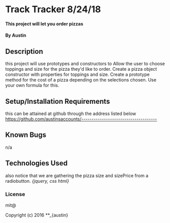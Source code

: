 # Track Tracker  8/24/18

#### This project will let you order pizzas

#### By Austin

## Description

this project will use prototypes and constructors to
Allow the user to choose toppings and size for the pizza they'd like to order.
Create a pizza object constructor with properties for toppings and size.
Create a prototype method for the cost of a pizza depending on the selections chosen. Use your own formula for this.
## Setup/Installation Requirements

this can be attained at github through
the address listed below
https://github.com/austinsaccounts/-------------------------------------


## Known Bugs
n/a

## Technologies Used
also notice that we are gathering the pizza size and sizePrice from a radiobutton.
_{jquery, css html}_

### License
 mit@

Copyright (c) 2016 **_{austin}
